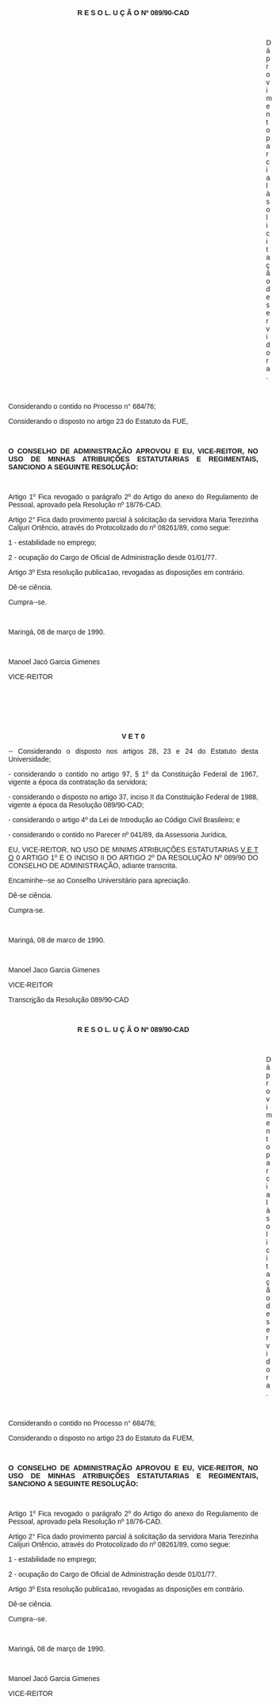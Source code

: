 <BODY>

<B><FONT FACE="Arial"><P ALIGN="CENTER">R E S O L. U &Ccedil; &Atilde; O Nº  089/90-CAD</P>
</B><P ALIGN="JUSTIFY"></P>
<P ALIGN="JUSTIFY">&nbsp;</P><DIR>
<DIR>
<DIR>
<DIR>
<DIR>
<DIR>
<DIR>
<DIR>
<DIR>
<DIR>
<DIR>
<DIR>
<DIR>

<P ALIGN="JUSTIFY">D&aacute; provimento parcial &agrave; solicita&ccedil;&atilde;o de servidora.</P>
<P ALIGN="JUSTIFY"></P>
<P ALIGN="JUSTIFY">&nbsp;</P></DIR>
</DIR>
</DIR>
</DIR>
</DIR>
</DIR>
</DIR>
</DIR>
</DIR>
</DIR>
</DIR>
</DIR>
</DIR>

<P ALIGN="JUSTIFY">Considerando o contido no Processo n° 684/76;</P>
<P ALIGN="JUSTIFY">Considerando o disposto no artigo 23 do Estatuto da FUE,</P>
<P ALIGN="JUSTIFY"></P>
<P ALIGN="JUSTIFY">&nbsp;</P>
<B><P ALIGN="JUSTIFY">O CONSELHO DE ADMINISTRA&Ccedil;&Atilde;O APROVOU E EU, VICE-REITOR, NO USO DE MINHAS  ATRIBUI&Ccedil;&Otilde;ES ESTATUTARIAS E REGIMENTAIS, SANCIONO A SEGUINTE RESOLU&Ccedil;&Atilde;O:</P>
</B><P ALIGN="JUSTIFY"></P>
<P ALIGN="JUSTIFY">&nbsp;</P>
<P ALIGN="JUSTIFY">Artigo 1º  Fica revogado o par&aacute;grafo 2º do Artigo do anexo do Regulamento de Pessoal, aprovado pela Resolu&ccedil;&atilde;o nº 18/76-CAD.</P>
<P ALIGN="JUSTIFY">Artigo 2°  Fica dado provimento parcial &agrave; solicita&ccedil;&atilde;o da servidora Maria Terezinha Calijuri Ort&ecirc;ncio, atrav&eacute;s do Protocolizado do nº 08261/89, como segue:</P>
<P ALIGN="JUSTIFY">1 - estabilidade no emprego;</P>
<P ALIGN="JUSTIFY">2 - ocupa&ccedil;&atilde;o do Cargo de Oficial de Administra&ccedil;&atilde;o desde 01/01/77.</P>
<P ALIGN="JUSTIFY">Artigo 3º  Esta resolu&ccedil;&atilde;o publica1ao, revogadas as disposi&ccedil;&otilde;es em contr&aacute;rio.</P>
<P ALIGN="JUSTIFY">D&ecirc;-se ci&ecirc;ncia.</P>
<P ALIGN="JUSTIFY">Cumpra--se.</P>
<P ALIGN="JUSTIFY"></P>
<P ALIGN="JUSTIFY">&nbsp;</P>
<P ALIGN="JUSTIFY">Maring&aacute;, 08 de mar&ccedil;o de 1990.</P>
<P ALIGN="JUSTIFY"></P>
<P ALIGN="JUSTIFY">&nbsp;</P>
<P ALIGN="JUSTIFY">Manoel Jac&oacute; Garcia Gimenes</P>
<P ALIGN="JUSTIFY">VICE-REITOR</P>
<P ALIGN="JUSTIFY"></P>
<P ALIGN="JUSTIFY">&nbsp;</P>
<P ALIGN="JUSTIFY">&nbsp;</P>
<P ALIGN="JUSTIFY">&nbsp;</P>
<B><P ALIGN="CENTER">V E T 0</P>
</B><P ALIGN="JUSTIFY">-- Considerando o disposto nos artigos 28, 23 e 24 do Estatuto desta Universidade;</P>
<P ALIGN="JUSTIFY">- considerando o contido no artigo 97, § 1º da Constitui&ccedil;&atilde;o Federal de 1967, vigente a &eacute;poca da contrata&ccedil;&atilde;o da servidora;</P>
<P ALIGN="JUSTIFY">- considerando o disposto no artigo 37, inciso II da Constitui&ccedil;&atilde;o Federal de 1988, vigente a &eacute;poca da Resolu&ccedil;&atilde;o 089/90-CAD;</P>
<P ALIGN="JUSTIFY">- considerando o artigo 4º da Lei de Introdu&ccedil;&atilde;o ao C&oacute;digo Civil Brasileiro; e</P>
<P ALIGN="JUSTIFY">- considerando o contido no Parecer nº 041/89, da Assessoria Jur&iacute;dica,</P>
<P ALIGN="JUSTIFY"></P>
<P ALIGN="JUSTIFY">EU, VICE-REITOR, NO USO DE MINIMS ATRIBUI&Ccedil;&Otilde;ES ESTATUTARIAS <U>V E T O</U> 0 ARTIGO 1º E O INCISO II DO ARTIGO 2º DA RESOLU&Ccedil;&Atilde;O Nº 089/90 DO CONSELHO DE ADMINISTRA&Ccedil;&Atilde;O, adiante transcrita.</P>
<P ALIGN="JUSTIFY">Encaminhe--se ao Conselho Universit&aacute;rio para aprecia&ccedil;&atilde;o.</P>
<P ALIGN="JUSTIFY"></P>
<P ALIGN="JUSTIFY">D&ecirc;-se ci&ecirc;ncia.</P>
<P ALIGN="JUSTIFY">Cumpra-se.</P>
<P ALIGN="JUSTIFY"></P>
<P ALIGN="JUSTIFY">&nbsp;</P>
<P ALIGN="JUSTIFY">Maring&aacute;, 08 de marco de 1990.</P>
<P ALIGN="JUSTIFY"></P>
<P ALIGN="JUSTIFY">&nbsp;</P>
<P ALIGN="JUSTIFY">Manoel Jaco Garcia Gimenes </P>
<P ALIGN="JUSTIFY">VICE-REITOR</P>
<P ALIGN="JUSTIFY"></P>
<P ALIGN="JUSTIFY">Transcr<U>i&ccedil;</U>&atilde;o da Resolu&ccedil;&atilde;o 089/90-CAD</P>
<P ALIGN="JUSTIFY"></P>
<P ALIGN="JUSTIFY">&nbsp;</P>
<B><P ALIGN="CENTER">R E S O L. U &Ccedil; &Atilde; O Nº  089/90-CAD</P>
</B><P ALIGN="JUSTIFY"></P>
<P ALIGN="JUSTIFY">&nbsp;</P><DIR>
<DIR>
<DIR>
<DIR>
<DIR>
<DIR>
<DIR>
<DIR>
<DIR>
<DIR>
<DIR>
<DIR>
<DIR>

<P ALIGN="JUSTIFY">D&aacute; provimento parcial &agrave; solicita&ccedil;&atilde;o de servidora.</P>
<P ALIGN="JUSTIFY"></P>
<P ALIGN="JUSTIFY">&nbsp;</P></DIR>
</DIR>
</DIR>
</DIR>
</DIR>
</DIR>
</DIR>
</DIR>
</DIR>
</DIR>
</DIR>
</DIR>
</DIR>

<P ALIGN="JUSTIFY">Considerando o contido no Processo n° 684/76;</P>
<P ALIGN="JUSTIFY">Considerando o disposto no artigo 23 do Estatuto da FUEM,</P>
<P ALIGN="JUSTIFY"></P>
<P ALIGN="JUSTIFY">&nbsp;</P>
<B><P ALIGN="JUSTIFY">O CONSELHO DE ADMINISTRA&Ccedil;&Atilde;O APROVOU E EU, VICE-REITOR, NO USO DE MINHAS  ATRIBUI&Ccedil;&Otilde;ES ESTATUTARIAS E REGIMENTAIS, SANCIONO A SEGUINTE RESOLU&Ccedil;&Atilde;O:</P>
</B><P ALIGN="JUSTIFY"></P>
<P ALIGN="JUSTIFY">&nbsp;</P>
<P ALIGN="JUSTIFY">Artigo 1º  Fica revogado o par&aacute;grafo 2º do Artigo do anexo do Regulamento de Pessoal, aprovado pela Resolu&ccedil;&atilde;o nº 18/76-CAD.</P>
<P ALIGN="JUSTIFY">Artigo 2°  Fica dado provimento parcial &agrave; solicita&ccedil;&atilde;o da servidora Maria Terezinha Calijuri Ort&ecirc;ncio, atrav&eacute;s do Protocolizado do nº 08261/89, como segue:</P>
<P ALIGN="JUSTIFY">1 - estabilidade no emprego;</P>
<P ALIGN="JUSTIFY">2 - ocupa&ccedil;&atilde;o do Cargo de Oficial de Administra&ccedil;&atilde;o desde 01/01/77.</P>
<P ALIGN="JUSTIFY">Artigo 3º  Esta resolu&ccedil;&atilde;o publica1ao, revogadas as disposi&ccedil;&otilde;es em contr&aacute;rio.</P>
<P ALIGN="JUSTIFY">D&ecirc;-se ci&ecirc;ncia.</P>
<P ALIGN="JUSTIFY">Cumpra--se.</P>
<P ALIGN="JUSTIFY"></P>
<P ALIGN="JUSTIFY">&nbsp;</P>
<P ALIGN="JUSTIFY">Maring&aacute;, 08 de mar&ccedil;o de 1990.</P>
<P ALIGN="JUSTIFY"></P>
<P ALIGN="JUSTIFY">&nbsp;</P>
<P ALIGN="JUSTIFY">Manoel Jac&oacute; Garcia Gimenes</P>
<P ALIGN="JUSTIFY">VICE-REITOR</P></FONT></BODY>
